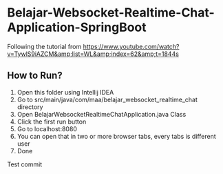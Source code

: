 # Belajar-Websocket-Realtime-Chat-Application-SpringBoot
Following the tutorial from https://www.youtube.com/watch?v=TywlS9iAZCM&amp;list=WL&amp;index=62&amp;t=1844s

## How to Run?
1. Open this folder using Intellij IDEA
2. Go to src/main/java/com/maa/belajar_websocket_realtime_chat directory
3. Open BelajarWebsocketRealtimeChatApplication.java Class
4. Click the first run button
5. Go to localhost:8080
6. You can open that in two or more browser tabs, every tabs is different user
7. Done

Test commit
